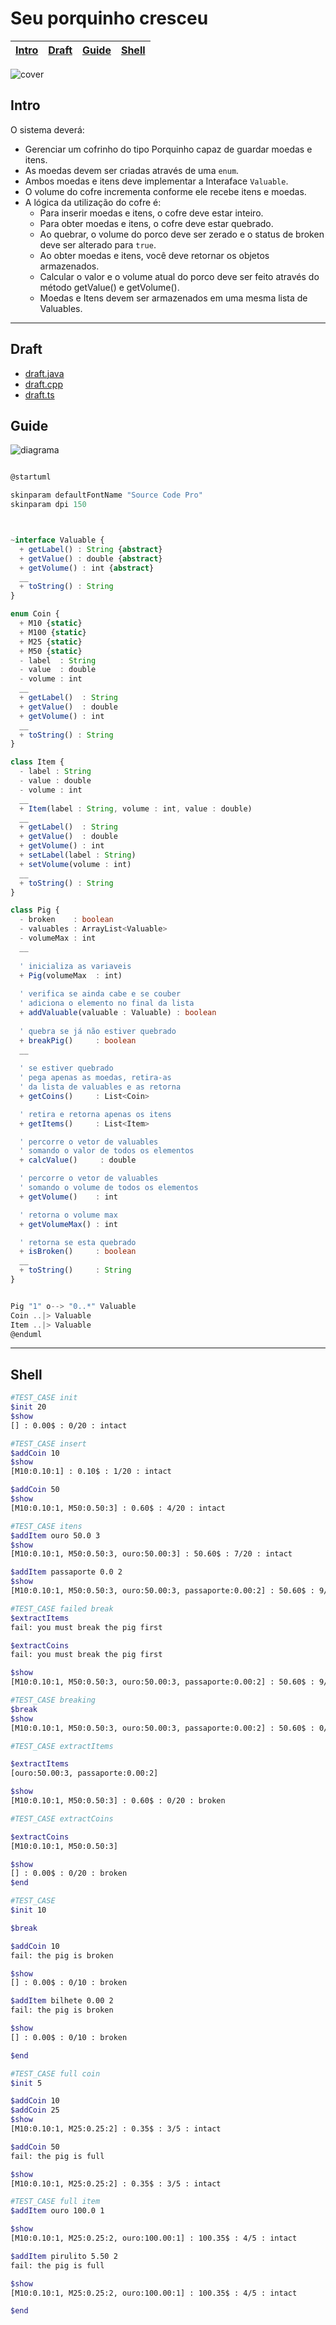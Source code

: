 # Seu porquinho cresceu

<!-- toch -->
[Intro](#intro) | [Draft](#draft) | [Guide](#guide) | [Shell](#shell)
-- | -- | -- | --
<!-- toch -->

![cover](cover.jpg)

## Intro

O sistema deverá:

- Gerenciar um cofrinho do tipo Porquinho capaz de guardar moedas e itens.
- As moedas devem ser criadas através de uma `enum`.
- Ambos moedas e itens deve implementar a Interaface `Valuable`.
- O volume do cofre incrementa conforme ele recebe itens e moedas.
- A lógica da utilização do cofre é:
  - Para inserir moedas e itens, o cofre deve estar inteiro.
  - Para obter moedas e itens, o cofre deve estar quebrado.
  - Ao quebrar, o volume do porco deve ser zerado e o status de broken deve ser alterado para `true`.
  - Ao obter moedas e itens, você deve retornar os objetos armazenados.
  - Calcular o valor e o volume atual do porco deve ser feito através do método getValue() e getVolume().
  - Moedas e Itens devem ser armazenados em uma mesma lista de Valuables.

***

## Draft

- [draft.java](.cache/draft.java)
- [draft.cpp](.cache/draft.cpp)
- [draft.ts](.cache/draft.ts)

## Guide

![diagrama](diagrama.png)

<!-- load diagrama.puml fenced=ts:filter -->

```ts

@startuml

skinparam defaultFontName "Source Code Pro"
skinparam dpi 150



~interface Valuable {
  + getLabel() : String {abstract}
  + getValue() : double {abstract}
  + getVolume() : int {abstract}
  __
  + toString() : String
}

enum Coin {
  + M10 {static}
  + M100 {static}
  + M25 {static}
  + M50 {static}
  - label  : String
  - value  : double
  - volume : int
  __
  + getLabel()  : String
  + getValue()  : double
  + getVolume() : int
  __
  + toString() : String
}

class Item {
  - label : String
  - value : double
  - volume : int
  __
  + Item(label : String, volume : int, value : double)
  __
  + getLabel()  : String
  + getValue()  : double
  + getVolume() : int
  + setLabel(label : String)
  + setVolume(volume : int)
  __
  + toString() : String
}

class Pig {
  - broken    : boolean
  - valuables : ArrayList<Valuable>
  - volumeMax : int
  __
  
  ' inicializa as variaveis
  + Pig(volumeMax  : int)
  
  ' verifica se ainda cabe e se couber
  ' adiciona o elemento no final da lista
  + addValuable(valuable : Valuable) : boolean
  
  ' quebra se já não estiver quebrado
  + breakPig()     : boolean
  __
  
  ' se estiver quebrado
  ' pega apenas as moedas, retira-as
  ' da lista de valuables e as retorna
  + getCoins()     : List<Coin>

  ' retira e retorna apenas os itens
  + getItems()     : List<Item>

  ' percorre o vetor de valuables
  ' somando o valor de todos os elementos
  + calcValue()     : double

  ' percorre o vetor de valuables
  ' somando o volume de todos os elementos
  + getVolume()    : int

  ' retorna o volume max
  + getVolumeMax() : int

  ' retorna se esta quebrado
  + isBroken()     : boolean
  __
  + toString()     : String
}


Pig "1" o--> "0..*" Valuable
Coin ..|> Valuable 
Item ..|> Valuable 
@enduml
```

<!-- load -->

***

## Shell

```sh
#TEST_CASE init
$init 20
$show
[] : 0.00$ : 0/20 : intact

#TEST_CASE insert
$addCoin 10
$show
[M10:0.10:1] : 0.10$ : 1/20 : intact

$addCoin 50
$show
[M10:0.10:1, M50:0.50:3] : 0.60$ : 4/20 : intact

#TEST_CASE itens
$addItem ouro 50.0 3
$show
[M10:0.10:1, M50:0.50:3, ouro:50.00:3] : 50.60$ : 7/20 : intact

$addItem passaporte 0.0 2
$show
[M10:0.10:1, M50:0.50:3, ouro:50.00:3, passaporte:0.00:2] : 50.60$ : 9/20 : intact

#TEST_CASE failed break
$extractItems
fail: you must break the pig first

$extractCoins
fail: you must break the pig first

$show
[M10:0.10:1, M50:0.50:3, ouro:50.00:3, passaporte:0.00:2] : 50.60$ : 9/20 : intact

#TEST_CASE breaking
$break
$show
[M10:0.10:1, M50:0.50:3, ouro:50.00:3, passaporte:0.00:2] : 50.60$ : 0/20 : broken

#TEST_CASE extractItems

$extractItems
[ouro:50.00:3, passaporte:0.00:2]

$show
[M10:0.10:1, M50:0.50:3] : 0.60$ : 0/20 : broken

#TEST_CASE extractCoins

$extractCoins
[M10:0.10:1, M50:0.50:3]

$show
[] : 0.00$ : 0/20 : broken
$end
```

```sh
#TEST_CASE
$init 10

$break

$addCoin 10
fail: the pig is broken

$show
[] : 0.00$ : 0/10 : broken

$addItem bilhete 0.00 2
fail: the pig is broken

$show
[] : 0.00$ : 0/10 : broken

$end
```

```sh
#TEST_CASE full coin
$init 5

$addCoin 10
$addCoin 25
$show
[M10:0.10:1, M25:0.25:2] : 0.35$ : 3/5 : intact

$addCoin 50
fail: the pig is full

$show
[M10:0.10:1, M25:0.25:2] : 0.35$ : 3/5 : intact

#TEST_CASE full item
$addItem ouro 100.0 1

$show
[M10:0.10:1, M25:0.25:2, ouro:100.00:1] : 100.35$ : 4/5 : intact

$addItem pirulito 5.50 2
fail: the pig is full

$show
[M10:0.10:1, M25:0.25:2, ouro:100.00:1] : 100.35$ : 4/5 : intact

$end
```
